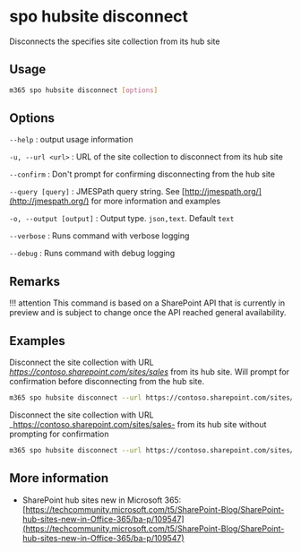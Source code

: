 # spo hubsite disconnect

Disconnects the specifies site collection from its hub site

## Usage

```sh
m365 spo hubsite disconnect [options]
```

## Options

`--help`
: output usage information

`-u, --url <url>`
: URL of the site collection to disconnect from its hub site

`--confirm`
: Don't prompt for confirming disconnecting from the hub site

`--query [query]`
: JMESPath query string. See [http://jmespath.org/](http://jmespath.org/) for more information and examples

`-o, --output [output]`
: Output type. `json,text`. Default `text`

`--verbose`
: Runs command with verbose logging

`--debug`
: Runs command with debug logging

## Remarks

!!! attention
    This command is based on a SharePoint API that is currently in preview and is subject to change once the API reached general availability.

## Examples

Disconnect the site collection with URL _https://contoso.sharepoint.com/sites/sales_ from its hub site. Will prompt for confirmation before disconnecting from the hub site.

```sh
m365 spo hubsite disconnect --url https://contoso.sharepoint.com/sites/sales
```

Disconnect the site collection with URL _https://contoso.sharepoint.com/sites/sales- from its hub site without prompting for confirmation

```sh
m365 spo hubsite disconnect --url https://contoso.sharepoint.com/sites/sales --confirm
```

## More information

- SharePoint hub sites new in Microsoft 365: [https://techcommunity.microsoft.com/t5/SharePoint-Blog/SharePoint-hub-sites-new-in-Office-365/ba-p/109547](https://techcommunity.microsoft.com/t5/SharePoint-Blog/SharePoint-hub-sites-new-in-Office-365/ba-p/109547)